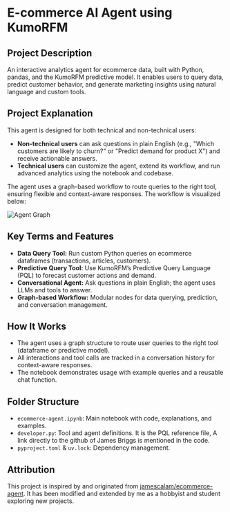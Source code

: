 # E-commerce AI Agent using KumoRFM

## Project Description

An interactive analytics agent for ecommerce data, built with Python, pandas, and the KumoRFM predictive model. It enables users to query data, predict customer behavior, and generate marketing insights using natural language and custom tools.

## Project Explanation

This agent is designed for both technical and non-technical users:
- **Non-technical users** can ask questions in plain English (e.g., "Which customers are likely to churn?" or "Predict demand for product X") and receive actionable answers.
- **Technical users** can customize the agent, extend its workflow, and run advanced analytics using the notebook and codebase.

The agent uses a graph-based workflow to route queries to the right tool, ensuring flexible and context-aware responses. The workflow is visualized below:

![Agent Graph](Flowchart.jpeg)

## Key Terms and Features

- **Data Query Tool:** Run custom Python queries on ecommerce dataframes (transactions, articles, customers).
- **Predictive Query Tool:** Use KumoRFM’s Predictive Query Language (PQL) to forecast customer actions and demand.
- **Conversational Agent:** Ask questions in plain English; the agent uses LLMs and tools to answer.
- **Graph-based Workflow:** Modular nodes for data querying, prediction, and conversation management.

## How It Works

- The agent uses a graph structure to route user queries to the right tool (dataframe or predictive model).
- All interactions and tool calls are tracked in a conversation history for context-aware responses.
- The notebook demonstrates usage with example queries and a reusable chat function.

## Folder Structure

- `ecommerce-agent.ipynb`: Main notebook with code, explanations, and examples.
- `developer.py`: Tool and agent definitions. It is the PQL reference file, A link directly to the github of James Briggs is mentioned in the code.
- `pyproject.toml` & `uv.lock`: Dependency management.

## Attribution

This project is inspired by and originated from [jamescalam/ecommerce-agent](https://github.com/jamescalam/ecommerce-agent). It has been modified and extended by me as a hobbyist and student exploring new projects.

